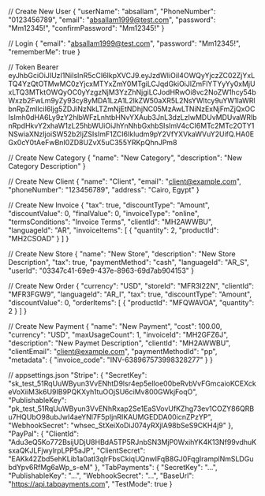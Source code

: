 // Create New User
{
  "userName": "absallam",
  "PhoneNumber": "0123456789",
  "email": "absallam1999@test.com",
  "password": "Mm12345!",
  "confirmPassword": "Mm12345!"
}


// Login
{
  "email": "absallam1999@test.com",
  "password": "Mm12345!",
  "rememberMe": true
}


// Token
Bearer eyJhbGciOiJIUzI1NiIsInR5cCI6IkpXVCJ9.eyJzdWIiOiI4OWQyYjczZC02ZjYxLTQ4YzQtOTMwMC0zYjcxMTYxZmY0MTgiLCJqdGkiOiJlZmFlYTYyYy0xMjUxLTQ3MTktOWQyOC0yYzgzNjM3YzZhNjgiLCJodHRwOi8vc2NoZW1hcy54bWxzb2FwLm9yZy93cy8yMDA1LzA1L2lkZW50aXR5L2NsYWltcy9uYW1laWRlbnRpZmllciI6Ijg5ZDJiNzNkLTZmNjEtNDhjNC05MzAwLTNiNzExNjFmZjQxOCIsImh0dHA6Ly9zY2hlbWFzLnhtbHNvYXAub3JnL3dzLzIwMDUvMDUvaWRlbnRpdHkvY2xhaW1zL25hbWUiOiJhYnNhbGxhbSIsImV4cCI6MTc2MTc2OTY1NSwiaXNzIjoiSW52b2ljZSIsImF1ZCI6Ikludm9pY2VfYXVkaWVuY2UifQ.HA0EGx0cY0tAeFwBnI0ZD8UZvX5uC355YRKpQhnJPm8


// Create New Category
{
  "name": "New Category",
  "description": "New Category Description"
}


// Create New Client
{
  "name": "Client",
  "email": "client@example.com",
  "phoneNumber": "123456789",
  "address": "Cairo, Egypt"
}


// Create New Invoice
{
  "tax": true,
  "discountType": "Amount",
  "discountValue": 0,
  "finalValue": 0,
  "invoiceType": "online",
  "termsConditions": "Invoice Terms",
  "clientId": "MH2AWWBU",
  "languageId": "AR",
  "invoiceItems": [
    {
      "quantity": 2,
      "productId": "MH2CSOAD"
    }
  ]
}


// Create New Store
{
  "name": "New Store",
  "description": "New Store Description",
  "tax": true,
  "paymentMethod": "cash",
  "languageId": "AR_S",
  "userId": "03347c41-69e9-437e-8963-69d7ab904153"
}


// Create New Order
{
  "currency": "USD",
  "storeId": "MFR3I22N",
  "clientId": "MFR3FGW9",
  "languageId": "AR_I",
  "tax": true,
  "discountType": "Amount",
  "discountValue": 0,
  "orderItems": [
    {
      "productId": "MFQWAVOA",
      "quantity": 2
    }
  ]
}


// Create New Payment
{
  "name": "New Payment",
  "cost": 100.00,
  "currency": "USD",
  "maxUsageCount": 1,
  "invoiceId": "MH2GFZ6J",
  "description": "New Paymet Description",
  "clientId": "MH2AWWBU",
  "clientEmail": "client@example.com",
  "paymentMethodId": "pp",
  "metadata": {
    "invoice_code": "INV-638967573998328277"
  }
}


// appsettings.json
  "Stripe": {
    "SecretKey": "sk_test_51RqUuWByun3VvENhtD9lsr4ep5elIoe00beRvbVvFGmcaioKCEXckeVoXiiM3k6U9IB9PQKXyh1tuOOjSU6ciMv800GWkjFoqO",
    "PublishableKey": "pk_test_51RqUuWByun3VvENhRxap2Se1EaSVovUfKZhg73ev1COZY86QRBu7HQUbO98ubJwI4aeYNI7F5pIjnRIKAUMGEDDA00icnZPzYP",
    "WebhookSecret": "whsec_StXeiXoDiJ074yRXjlA98bSeS9CKH4j9"
  },
  "PayPal": {
    "ClientId": "Adu3eQ5Ko772BsijUDjU8HBdA5TP5RJnbSN3MjP0WxihYK4K13Nf99vdhuKsxaQKJLFjwylrpLPP5aJP",
    "ClientSecret": "EAKk42Zbd5ehKLib1a0atI3qlrFbsCkiqUQnwIFqB8GJ0FqgIramplNmSLDGubdYpv6RfMg6aWp_s-eM"
  },
  "TabPayments": {
    "SecretKey": "...",
    "PublishableKey": "...",
    "WebhookSecret": "...",
    "BaseUrl": "https://api.tabpayments.com",
    "TestMode": true
  }